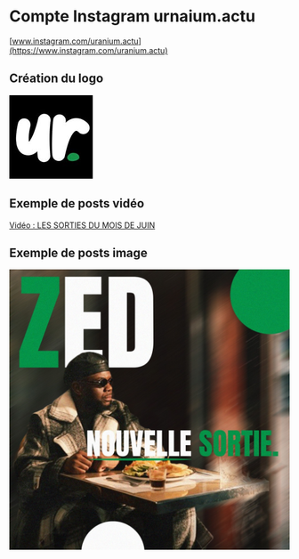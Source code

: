 # Compte Instagram urnaium.actu

[www.instagram.com/uranium.actu](https://www.instagram.com/uranium.actu)

## Création du logo

![logo uranium](./logoUranium.jpg)

## Exemple de posts vidéo

[Vidéo : LES SORTIES DU MOIS DE JUIN](https://youtu.be/TQ7_IjM9RXk)

## Exemple de posts image

![Post nouvelle sortie de ZED](./zedSortie.jpg)
